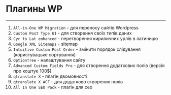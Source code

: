 # Плагины WP

---

1. `All-in-One WP Migration` - для переносу сайтів Wordpress
2. `Custom Post Type UI` - для створення своїх типів даних
3. `Cyr to Lat enhanced` - перетворення кириличних урлів в латиницю
4. `Google XML Sitemaps` - sitemap
5. `Intuitive Custom Post Order` - змінити порядок слідування (користувацьке сортування)
6. `OptionTree` - налаштування сайту
7. `Advanced Custom Fields Pro` - для створення додаткових полів (версія про коштує 100$)
8. `qtranslate X` - плагін двомовності
9. `qtranslate X ACF` - для додатково створених полів
10. `All In One SEO Pack` - плагін для сео
